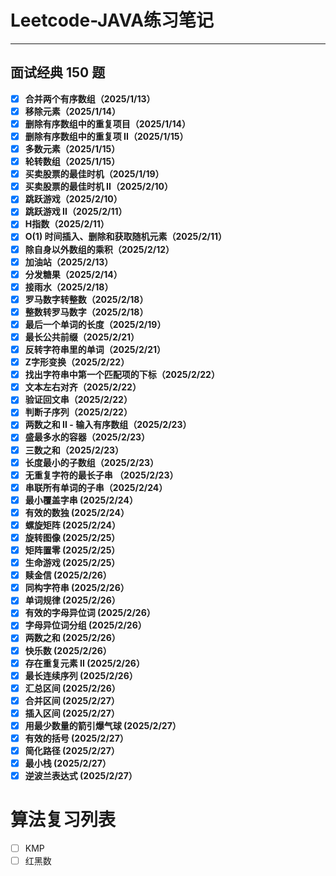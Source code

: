 # Leetcode-JAVA练习笔记

---
## 面试经典 150 题
- [x] **合并两个有序数组（2025/1/13）**
- [x] **移除元素（2025/1/14）**
- [x] **删除有序数组中的重复项目（2025/1/14）**
- [x] **删除有序数组中的重复项 II（2025/1/15）**
- [x] **多数元素（2025/1/15）**
- [x] **轮转数组（2025/1/15）**
- [x] **买卖股票的最佳时机（2025/1/19）**
- [x] **买卖股票的最佳时机 II（2025/2/10）**
- [x] **跳跃游戏（2025/2/10）**
- [x] **跳跃游戏 II（2025/2/11）**
- [x] **H指数（2025/2/11）**
- [x] **O(1) 时间插入、删除和获取随机元素（2025/2/11）**
- [x] **除自身以外数组的乘积（2025/2/12）**
- [x] **加油站（2025/2/13）**
- [x] **分发糖果（2025/2/14）**
- [x] **接雨水（2025/2/18）**
- [x] **罗马数字转整数（2025/2/18）**
- [x] **整数转罗马数字（2025/2/18）**
- [x] **最后一个单词的长度（2025/2/19）** 
- [x] **最长公共前缀（2025/2/21）** 
- [x] **反转字符串里的单词（2025/2/21）** 
- [x] **Z字形变换（2025/2/22）**
- [x] **找出字符串中第一个匹配项的下标（2025/2/22）**
- [x] **文本左右对齐（2025/2/22）**
- [x] **验证回文串（2025/2/22）**
- [x] **判断子序列（2025/2/22）**
- [x] **两数之和 II - 输入有序数组（2025/2/23）**
- [x] **盛最多水的容器（2025/2/23）**
- [x] **三数之和（2025/2/23）**
- [x] **长度最小的子数组（2025/2/23）**
- [x] **无重复字符的最长子串 （2025/2/23）**
- [x] **串联所有单词的子串（2025/2/24）**
- [x] **最小覆盖字串 (2025/2/24）**
- [x] **有效的数独 (2025/2/24）**
- [x] **螺旋矩阵 (2025/2/24）**
- [x] **旋转图像 (2025/2/25）**
- [x] **矩阵置零 (2025/2/25）**
- [x] **生命游戏 (2025/2/25）**
- [x] **赎金信 (2025/2/26）**
- [x] **同构字符串 (2025/2/26）**
- [x] **单词规律 (2025/2/26）**
- [x] **有效的字母异位词 (2025/2/26）**
- [x] **字母异位词分组 (2025/2/26）**
- [x] **两数之和 (2025/2/26）**
- [x] **快乐数 (2025/2/26）**
- [x] **存在重复元素 II (2025/2/26）**
- [x] **最长连续序列 (2025/2/26）**
- [x] **汇总区间 (2025/2/26）**
- [x] **合并区间 (2025/2/27）**
- [x] **插入区间 (2025/2/27）**
- [x] **用最少数量的箭引爆气球 (2025/2/27）**
- [x] **有效的括号 (2025/2/27）**
- [x] **简化路径 (2025/2/27）**
- [x] **最小栈 (2025/2/27）**
- [x] **逆波兰表达式 (2025/2/27）**
# 算法复习列表 
- [ ] KMP
- [ ] 红黑数